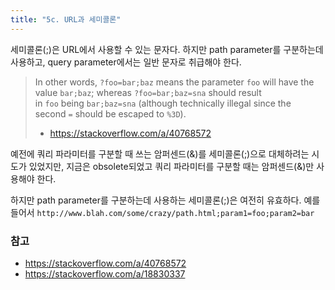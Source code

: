 ```yaml
---
title: "5c. URL과 세미콜론"
---
```


세미콜론(;)은 URL에서 사용할 수 있는 문자다. 하지만 path parameter를 구분하는데 사용하고, query parameter에서는 일반 문자로 취급해야 한다.

> In other words, `?foo=bar;baz` means the parameter `foo` will have the value `bar;baz`; whereas `?foo=bar;baz=sna` should result in `foo` being `bar;baz=sna` (although technically illegal since the second `=` should be escaped to `%3D`).
>
> - https://stackoverflow.com/a/40768572

예전에 쿼리 파라미터를 구분할 때 쓰는 암퍼센드(&)를 세미콜론(;)으로 대체하려는 시도가 있었지만, 지금은 obsolete되었고 쿼리 파라미터를 구분할 때는 암퍼센드(&)만 사용해야 한다.

하지만 path parameter를 구분하는데 사용하는 세미콜론(;)은 여전히 유효하다. 예를 들어서 `http://www.blah.com/some/crazy/path.html;param1=foo;param2=bar`

### 참고
- https://stackoverflow.com/a/40768572
- https://stackoverflow.com/a/18830337